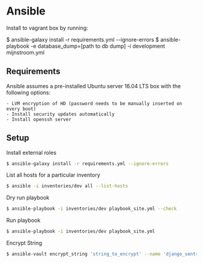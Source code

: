 # Ansible

Install to vagrant box by running:

$ ansible-galaxy install -r requirements.yml --ignore-errors
$ ansible-playbook -e database_dump=[path to db dump] -i development mijnstroom.yml


## Requirements

Ansible assumes a pre-installed Ubuntu server 16.04 LTS box with the following options:

    - LVM encryption of HD (password needs to be manually inserted on every boot)
    - Install security updates automatically
    - Install openssh server

## Setup

Install external roles
```bash
$ ansible-galaxy install -r requirements.yml --ignore-errors
```

List all hosts for a particular inventory
```bash
$ ansible -i inventories/dev all --list-hosts
```

Dry run playbook
```bash
$ ansible-playbook -i inventories/dev playbook_site.yml --check
```


Run playbook
```bash
$ ansible-playbook -i inventories/dev playbook_site.yml
```

Encrypt String
```bash
$ ansible-vault encrypt_string 'string_to_encrypt' --name 'django_sentry_dsn'
```
